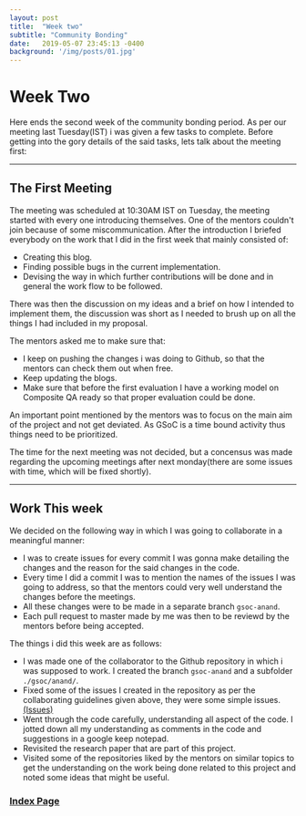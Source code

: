 ```yaml
---
layout: post
title:  "Week two"
subtitle: "Community Bonding"
date:   2019-05-07 23:45:13 -0400
background: '/img/posts/01.jpg'
---
```

# Week Two

Here ends the second week of the community bonding period. As per our meeting last Tuesday(IST) i was given a few tasks to complete. Before getting into the gory details of the said tasks, lets talk about the meeting first:

----

## The First Meeting

The meeting was scheduled at 10:30AM IST on Tuesday, the meeting started with every one introducing themselves. One of the mentors couldn't join because of some miscommunication. After the introduction I briefed everybody on the work that I did in the first week that mainly consisted of:

- Creating this blog.
- Finding possible bugs in the current implementation.
- Devising the way in which further contributions will be done and in general the work flow to be followed.

There was then the discussion on my ideas and a brief on how I intended to implement them, the discussion was short as I needed to brush up on all the things I had included in my proposal.

The mentors asked me to make sure that: 

- I keep on pushing the changes i was doing to Github, so that the mentors can check them out when free. 
- Keep updating the blogs.
- Make sure that before the first evaluation I have a working model on Composite QA ready so that proper evaluation could be done.

An important point mentioned by the mentors was to focus on the main aim of the project and not get deviated. As GSoC is a time bound activity thus things need to be prioritized.

The time for the next meeting was not decided, but a concensus was made regarding the upcoming meetings after next monday(there are some issues with time, which will be fixed shortly).

----------

## Work This week

We decided on the following way in which I was going to collaborate in a meaningful manner:

- I was to create issues for every commit I was gonna make detailing the changes and the reason for the said changes in the code.
- Every time I did a commit I was to mention the names of the issues I was going to address, so that the mentors could very  well understand the changes before the meetings.
- All these changes were to be made in a separate branch `gsoc-anand`.
- Each pull request to master made by me was then to be reviewd by the mentors before being accepted. 

The things i did this week are as follows:

- I was made one of the collaborator to the Github repository in which i was supposed to work. I created the branch `gsoc-anand` and a subfolder `./gsoc/anand/`. 
- Fixed some of the issues I created in the repository as per the collaborating guidelines given above, they were some simple issues. [(Issues)](https://github.com/dbpedia/neural-qa/issues)
- Went through the code carefully, understanding all aspect of the code. I jotted down all my understanding as comments in the code and suggestions in a google keep notepad.
- Revisited the research paper that are part of this project.
- Visited some of the repositories liked by the mentors on similar topics to get the understanding on the work being done related to this project and noted some ideas that might be useful.


### [Index Page](https://anandpanchbhai.com/A-Neural-QA-Model-for-DBpedia/)









